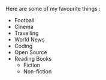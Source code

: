 Here are some of my favourite things :
* Football
* Cinema 
* Travelling
* World News
* Coding 
* Open Source
* Reading Books
  - Fiction
  - Non-fiction

